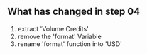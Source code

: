 ## What has changed in step 04

1. extract 'Volume Credits'
2. remove the 'format' Variable
3. rename 'format' function into 'USD'

